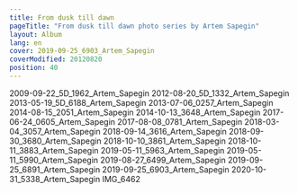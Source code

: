 ```yaml
---
title: From dusk till dawn
pageTitle: "From dusk till dawn photo series by Artem Sapegin"
layout: Album
lang: en
cover: 2019-09-25_6903_Artem_Sapegin
coverModified: 20120820
position: 40
---
```


2009-09-22_5D_1962_Artem_Sapegin
2012-08-20_5D_1332_Artem_Sapegin
2013-05-19_5D_6188_Artem_Sapegin
2013-07-06_0257_Artem_Sapegin
2014-08-15_2051_Artem_Sapegin
2014-10-13_3648_Artem_Sapegin
2017-06-24_0605_Artem_Sapegin
2017-08-08_0781_Artem_Sapegin
2018-03-04_3057_Artem_Sapegin
2018-09-14_3616_Artem_Sapegin
2018-09-30_3680_Artem_Sapegin
2018-10-10_3861_Artem_Sapegin
2018-10-11_3883_Artem_Sapegin
2019-05-11_5963_Artem_Sapegin
2019-05-11_5990_Artem_Sapegin
2019-08-27_6499_Artem_Sapegin
2019-09-25_6891_Artem_Sapegin
2019-09-25_6903_Artem_Sapegin
2020-10-31_5338_Artem_Sapegin
IMG_6462
